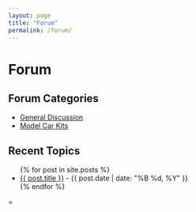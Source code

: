 ```yaml
---
layout: page
title: "Forum"
permalink: /forum/
---
```


<h1>Forum</h1>

<h2>Forum Categories</h2>
<ul>
  <li><a href="https://drfastfinds.github.io/drfastfinds-site/forum/general-discussion/">General Discussion</a></li>
  <li><a href="https://drfastfinds.github.io/drfastfinds-site/forum/model-car-kits/">Model Car Kits</a></li>
</ul>

<h2>Recent Topics</h2>
<ul>
  {% for post in site.posts %}
    <li><a href="{{ post.url }}">{{ post.title }}</a> - {{ post.date | date: "%B %d, %Y" }}</li>
  {% endfor %}
</ul>

=
